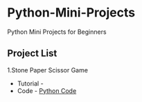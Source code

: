 # Python-Mini-Projects
Python Mini Projects for Beginners

## Project List

1.Stone Paper Scissor Game
  - Tutorial - []()
  - Code - [Python Code](https://github.com/amolambkar/Python-Mini-Projects/tree/main/Stone%20Paper%20Scissor)
